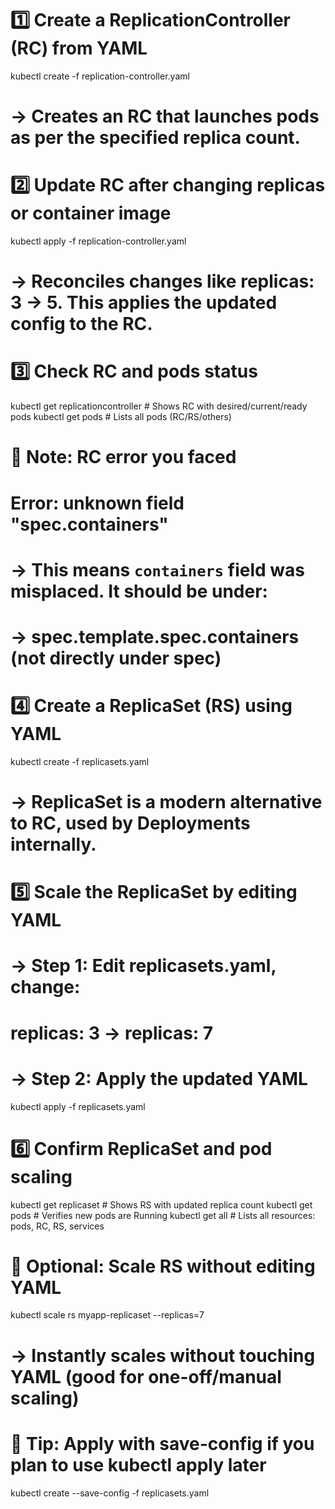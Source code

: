 # 1️⃣ Create a ReplicationController (RC) from YAML
kubectl create -f replication-controller.yaml
# → Creates an RC that launches pods as per the specified replica count.

# 2️⃣ Update RC after changing replicas or container image
kubectl apply -f replication-controller.yaml
# → Reconciles changes like replicas: 3 → 5. This applies the updated config to the RC.

# 3️⃣ Check RC and pods status
kubectl get replicationcontroller         # Shows RC with desired/current/ready pods
kubectl get pods                          # Lists all pods (RC/RS/others)

# 🧠 Note: RC error you faced
# Error: unknown field "spec.containers"
# → This means `containers` field was misplaced. It should be under:
# → spec.template.spec.containers (not directly under spec)

# 4️⃣ Create a ReplicaSet (RS) using YAML
kubectl create -f replicasets.yaml
# → ReplicaSet is a modern alternative to RC, used by Deployments internally.

# 5️⃣ Scale the ReplicaSet by editing YAML
# → Step 1: Edit replicasets.yaml, change:
#     replicas: 3 → replicas: 7
# → Step 2: Apply the updated YAML
kubectl apply -f replicasets.yaml

# 6️⃣ Confirm ReplicaSet and pod scaling
kubectl get replicaset                    # Shows RS with updated replica count
kubectl get pods                          # Verifies new pods are Running
kubectl get all                           # Lists all resources: pods, RC, RS, services

# 🔁 Optional: Scale RS without editing YAML
kubectl scale rs myapp-replicaset --replicas=7
# → Instantly scales without touching YAML (good for one-off/manual scaling)

# 🧠 Tip: Apply with save-config if you plan to use kubectl apply later
kubectl create --save-config -f replicasets.yaml
